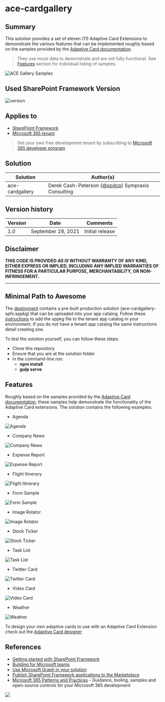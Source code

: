 # ace-cardgallery

## Summary

This solution provides a set of eleven (11) Adaptive Card Extensions to demonstrate the various features that can be implemented roughly based on the samples provided by the [Adaptive Card documentation](https://adaptivecards.io/samples/).
>They use mock data to demonstrate and are not fully functional.
>See [Features](#Features) section for individual listing of samples.

![ACE Gallery Samples](./assets/acegallery.gif)

## Used SharePoint Framework Version

![version](https://img.shields.io/badge/version-1.13-green.svg)

## Applies to

- [SharePoint Framework](https://aka.ms/spfx)
- [Microsoft 365 tenant](https://docs.microsoft.com/en-us/sharepoint/dev/spfx/set-up-your-developer-tenant)

> Get your own free development tenant by subscribing to [Microsoft 365 developer program](http://aka.ms/o365devprogram)

## Solution

Solution|Author(s)
--------|---------
ace-cardgallery| Derek Cash-Peterson ([@spdcp](https://twitter.com/spdcp)) Sympraxis Consulting

## Version history

Version|Date|Comments
-------|----|--------
1.0|September 28, 2021|Initial release

## Disclaimer

**THIS CODE IS PROVIDED *AS IS* WITHOUT WARRANTY OF ANY KIND, EITHER EXPRESS OR IMPLIED, INCLUDING ANY IMPLIED WARRANTIES OF FITNESS FOR A PARTICULAR PURPOSE, MERCHANTABILITY, OR NON-INFRINGEMENT.**

---

## Minimal Path to Awesome

The [deployment](./deployment) contains a pre-built production solution (ace-cardgallery-spfx.sppkg) that can be uploaded into your app catalog. Follow these [instructions](https://docs.microsoft.com/en-us/sharepoint/administration/manage-the-app-catalog#add-apps-to-the-app-catalog) to add the sppkg file to the tenant app catalog in your environment. If you do not have a tenant app catalog the same instructions detail creating one.

To test the solution yourself, you can follow these steps:

- Clone this repository
- Ensure that you are at the solution folder
- in the command-line run:
  - **npm install**
  - **gulp serve**

## Features

Roughly based on the samples provided by the [Adaptive Card documentation](https://adaptivecards.io/samples/), these samples help demonstrate the functionality of the Adaptive Card extensions. The solution contains the following examples:

- Agenda

![Agenda](./assets/agenda.png)

- Company News

![Company News](./assets/companynews.png)

- Expense Report

![Expense Report](./assets/expensereport.png)

- Flight Itinerary

![Flight Itinerary](./assets/flightitinerary.png)

- Form Sample

![Form Sample](./assets/formsample.png)

- Image Rotator

![Image Rotator](./assets/imagerotator.png)

- Stock Ticker

![Stock Ticker](./assets/stockticker.png)

- Task List

![Task List](./assets/tasklist.png)

- Twitter Card

![Twitter Card](./assets/twittercard.png)

- Video Card

![Video Card](./assets/videocard.png)

- Weather

![Weather](./assets/weather.png)

To design your own adaptive cards to use with an Adaptive Card Extension check out the [Adaptive Card designer](https://adaptivecards.io/designer/)

## References

- [Getting started with SharePoint Framework](https://docs.microsoft.com/en-us/sharepoint/dev/spfx/set-up-your-developer-tenant)
- [Building for Microsoft teams](https://docs.microsoft.com/en-us/sharepoint/dev/spfx/build-for-teams-overview)
- [Use Microsoft Graph in your solution](https://docs.microsoft.com/en-us/sharepoint/dev/spfx/web-parts/get-started/using-microsoft-graph-apis)
- [Publish SharePoint Framework applications to the Marketplace](https://docs.microsoft.com/en-us/sharepoint/dev/spfx/publish-to-marketplace-overview)
- [Microsoft 365 Patterns and Practices](https://aka.ms/m365pnp) - Guidance, tooling, samples and open-source controls for your Microsoft 365 development

<img src="https://pnptelemetry.azurewebsites.net/sp-dev-fx-aces/samples/ace-cardgallery" />
